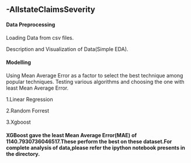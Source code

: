 ## -AllstateClaimsSeverity

#### Data Preprocessing
Loading Data from csv files.

Description and Visualization of Data(Simple EDA).

#### Modelling
Using Mean Average Error as a factor to select the best technique among popular techniques.
Testing various algorithms and choosing the one with least Mean Average Error.

1.Linear Regression

2.Random Forrest

3.Xgboost

#### XGBoost gave the least Mean Average Error(MAE) of 1140.7930736046517.These perform the best on these dataset.For complete analysis of data,please refer the ipython notebook presents in the directory.
